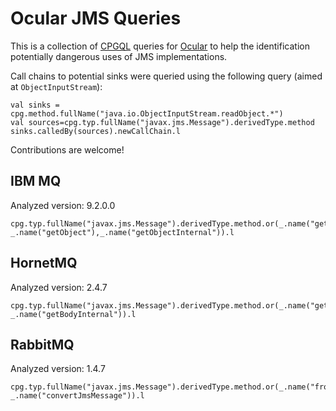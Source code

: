 Ocular JMS Queries
==================

This is a collection of [CPGQL](https://docs.shiftleft.io/ocular/quickstart) queries for [Ocular](https://ocular.shiftleft.io/) to help the identification potentially dangerous uses of JMS implementations.

Call chains to potential sinks were queried using the following query (aimed at `ObjectInputStream`):

```
val sinks = cpg.method.fullName("java.io.ObjectInputStream.readObject.*")
val sources=cpg.typ.fullName("javax.jms.Message").derivedType.method
sinks.calledBy(sources).newCallChain.l
```

Contributions are welcome!

IBM MQ
------

Analyzed version: 9.2.0.0

```
cpg.typ.fullName("javax.jms.Message").derivedType.method.or(_.name("getBody"), _.name("getObject"),_.name("getObjectInternal")).l
```

HornetMQ
--------

Analyzed version: 2.4.7

```
cpg.typ.fullName("javax.jms.Message").derivedType.method.or(_.name("getBody"), _.name("getBodyInternal")).l
```

RabbitMQ
--------

Analyzed version: 1.4.7

```
cpg.typ.fullName("javax.jms.Message").derivedType.method.or(_.name("fromMessage"), _.name("convertJmsMessage")).l
```
